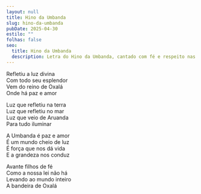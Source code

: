 ```yaml
---
layout: null
title: Hino da Umbanda
slug: hino-da-umbanda
pubDate: 2025-04-30
estilo: ""
folhas: false
seo:
  title: Hino da Umbanda
  description: Letra do Hino da Umbanda, cantado com fé e respeito nas aberturas de gira.
---
```


Refletiu a luz divina  
Com todo seu esplendor  
Vem do reino de Oxalá  
Onde há paz e amor  

Luz que refletiu na terra  
Luz que refletiu no mar  
Luz que veio de Aruanda  
Para tudo iluminar  

A Umbanda é paz e amor  
É um mundo cheio de luz  
É força que nos dá vida  
E a grandeza nos conduz  

Avante filhos de fé  
Como a nossa lei não há  
Levando ao mundo inteiro  
A bandeira de Oxalá  
